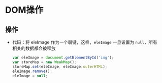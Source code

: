 # DOM操作

## 操作

+ 代码：将 eleImage 作为一个弱键，这样，`eleImage` 一旦设置为  `null`，所有相关的数据都会被释放

  ```js
  var eleImage = document.getElementById('img');
  var storeMap = new WeakMap();
  storeMap.set(eleImage, eleImage.outerHTML);
  eleImage.remove();
  eleImage = null;
  ```
